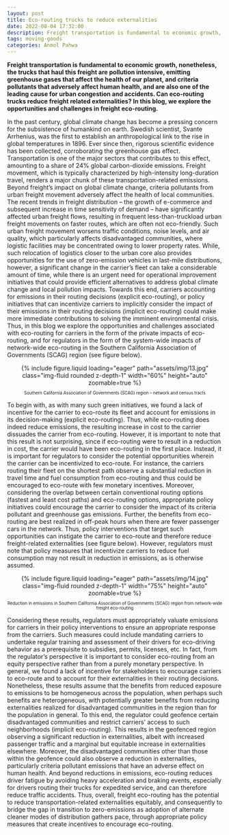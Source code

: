 ```yaml
---
layout: post
title: Eco-routing trucks to reduce externalities
date: 2022-08-04 17:32:00
description: Freight transportation is fundamental to economic growth, nonetheless, the trucks that haul this freight are pollution intensive, emitting greenhouse gases that affect the health of our planet, and criteria pollutants that adversely affect human health, and are also one of the leading cause for urban congestion and accidents. Can eco-routing trucks reduce freight related externalities? In this blog, we explore the opportunities and challenges in freight eco-routing.
tags: moving-goods
categories: Anmol Pahwa
---
```


**Freight transportation is fundamental to economic growth, nonetheless, the trucks that haul this freight are pollution intensive, emitting greenhouse gases that affect the health of our planet, and criteria pollutants that adversely affect human health, and are also one of the leading cause for urban congestion and accidents. Can eco-routing trucks reduce freight related externalities? In this blog, we explore the opportunities and challenges in freight eco-routing.**

In the past century, global climate change has become a pressing concern for the subsistence of humankind on earth. Swedish scientist, Svante Arrhenius, was the first to establish an anthropological link to the rise in global temperatures in 1896. Ever since then, rigorous scientific evidence has been collected, corroborating the greenhouse gas effect. Transportation is one of the major sectors that contributes to this effect, amounting to a share of 24% global carbon-dioxide emissions. Freight movement, which is typically characterized by high-intensity long-duration travel, renders a major chunk of these transportation-related emissions. Beyond freight’s impact on global climate change, criteria pollutants from urban freight movement adversely affect the health of local communities. The recent trends in freight distribution – the growth of e-commerce and subsequent increase in time sensitivity of demand – have significantly affected urban freight flows, resulting in frequent less-than-truckload urban freight movements on faster routes, which are often not eco-friendly. Such urban freight movement worsens traffic conditions, noise levels, and air quality, which particularly affects disadvantaged communities, where logistic facilities may be concentrated owing to lower property rates. While, such relocation of logistics closer to the urban core also provides opportunities for the use of zero-emission vehicles in last-mile distributions, however, a significant change in the carrier’s fleet can take a considerable amount of time, while there is an urgent need for operational improvement initiatives that could provide efficient alternatives to address global climate change and local pollution impacts. Towards this end, carriers accounting for emissions in their routing decisions (explicit eco-routing), or policy initiatives that can incentivize carriers to implicitly consider the impact of their emissions in their routing decisions (implicit eco-routing) could make more immediate contributions to solving the imminent environmental crisis. Thus, in this blog we explore the opportunities and challenges associated with eco-routing for carriers in the form of the private impacts of eco-routing, and for regulators in the form of the system-wide impacts of network-wide eco-routing in the Southern California Association of Governments (SCAG) region (see figure below).

<div class="row mt-3" style="text-align: center">
    <div class="col-sm mt-3 mt-md-0">
        {% include figure.liquid loading="eager" path="assets/img/13.jpg" class="img-fluid rounded z-depth-1" width="60%" height="auto" zoomable=true %}
    </div>
</div>
<p style="font-size:0.7em; text-align: center">Southern California Association of Governments (SCAG) region – network and census tracts</p>

To begin with, as with many such green initiatives, we found a lack of incentive for the carrier to eco-route its fleet and account for emissions in its decision-making (explicit eco-routing). Thus, while eco-routing does indeed reduce emissions, the resulting increase in cost to the carrier dissuades the carrier from eco-routing. However, it is important to note that this result is not surprising, since if eco-routing were to result in a reduction in cost, the carrier would have been eco-routing in the first place. Instead, it is important for regulators to consider the potential opportunities wherein the carrier can be incentivized to eco-route. For instance, the carriers routing their fleet on the shortest path observe a substantial reduction in travel time and fuel consumption from eco-routing and thus could be encouraged to eco-route with few monetary incentives. Moreover, considering the overlap between certain conventional routing options (fastest and least cost paths) and eco-routing options, appropriate policy initiatives could encourage the carrier to consider the impact of its criteria pollutant and greenhouse gas emissions. Further, the benefits from eco-routing are best realized in off-peak hours when there are fewer passenger cars in the network. Thus, policy interventions that target such opportunities can instigate the carrier to eco-route and therefore reduce freight-related externalities (see figure below). However, regulators must note that policy measures that incentivize carriers to reduce fuel consumption may not result in reduction in emissions, as is otherwise assumed.

<div class="row mt-3" style="text-align: center">
    <div class="col-sm mt-3 mt-md-0">
        {% include figure.liquid loading="eager" path="assets/img/14.jpg" class="img-fluid rounded z-depth-1" width="75%" height="auto" zoomable=true %}
    </div>
</div>
<p style="font-size:0.7em; text-align: center">Reduction in emissions in Southern California Association of Governments (SCAG) region from network-wide freight eco-routing</p>

Considering these results, regulators must appropriately valuate emissions for carriers in their policy interventions to ensure an appropriate response from the carriers. Such measures could include mandating carriers to undertake regular training and assessment of their drivers for eco-driving behavior as a prerequisite to subsidies, permits, licenses, etc. In fact, from the regulator’s perspective it is important to consider eco-routing from an equity perspective rather than from a purely monetary perspective. In general, we found a lack of incentive for stakeholders to encourage carriers to eco-route and to account for their externalities in their routing decisions. Nonetheless, these results assume that the benefits from reduced exposure to emissions to be homogeneous across the population, when perhaps such benefits are heterogeneous, with potentially greater benefits from reducing externalities realized for disadvantaged communities in the region than for the population in general. To this end, the regulator could geofence certain disadvantaged communities and restrict carriers’ access to such neighborhoods (implicit eco-routing). This results in the geofenced region observing a significant reduction in externalities, albeit with increased passenger traffic and a marginal but equitable increase in externalities elsewhere. Moreover, the disadvantaged communities other than those within the geofence could also observe a reduction in externalities, particularly criteria pollutant emissions that have an adverse effect on human health. And beyond reductions in emissions, eco-routing reduces driver fatigue by avoiding heavy acceleration and braking events, especially for drivers routing their trucks for expedited service, and can therefore reduce traffic accidents. Thus, overall, freight eco-routing has the potential to reduce transportation-related externalities equitably, and consequently to bridge the gap in transition to zero-emissions as adoption of alternate cleaner modes of distribution gathers pace, through appropriate policy measures that create incentives to encourage eco-routing.
